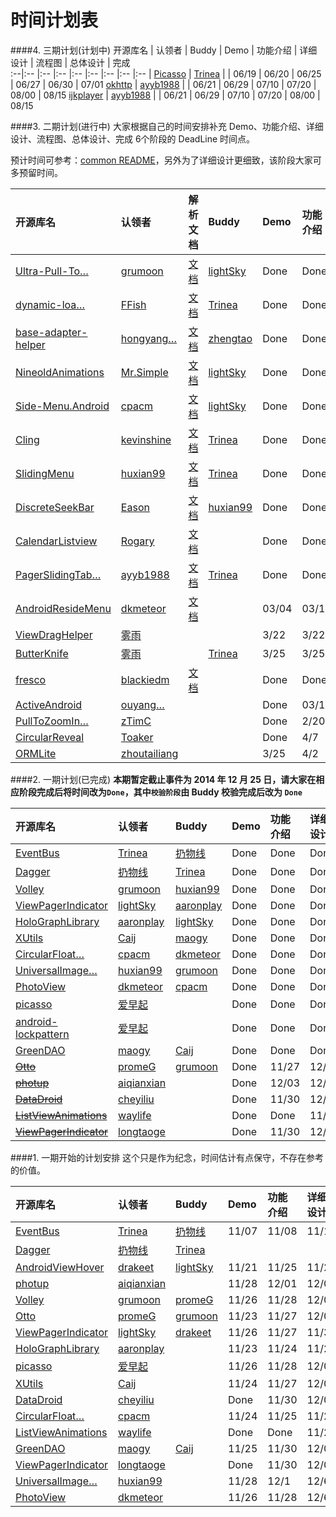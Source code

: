 时间计划表
============
####4. 三期计划(计划中)
开源库名 | 认领者 | Buddy | Demo | 功能介绍 | 详细设计 | 流程图 | 总体设计 | 完成  
:--|:-- |:--  |:--  |:--  |:--  |:--  |:--  |:--  |
[Picasso](https://github.com/square/picasso) | [Trinea](https://github.com/Trinea) | | 06/19 | 06/20 | 06/25 | 06/27 | 06/30 | 07/01 
[okhttp](https://github.com/square/okhttp) | [ayyb1988](https://github.com/ayyb1988) | | 06/21 | 06/29 | 07/10 | 07/20 | 08/00 | 08/15 
[ijkplayer](https://github.com/Bilibili/ijkplayer) | [ayyb1988](https://github.com/ayyb1988) | | 06/21 | 06/29 | 07/10 | 07/20 | 08/00 | 08/15 

####3. 二期计划(进行中)
大家根据自己的时间安排补充 Demo、功能介绍、详细设计、流程图、总体设计、完成 6个阶段的 DeadLine 时间点。  

预计时间可参考：[common README](./common/README.md)，另外为了详细设计更细致，该阶段大家可多预留时间。  

开源库名 | 认领者 | 解析文档 | Buddy | Demo | 功能介绍 | 详细设计 | 流程图 | 总体设计 | 完成  
:--|:-- |:--  |:--  |:--  |:--  |:--  |:--  |:--  |:--  |
[Ultra-Pull-To…](https://github.com/liaohuqiu/android-Ultra-Pull-To-Refresh "Ultra-Pull-To-Refresh") | [grumoon](https://github.com/grumoon) | [文档](../view/other/android-ultra-pull-to-refresh) | [lightSky](https://github.com/lightSky) | Done | Done | Done | Done  | Done  | Done    
[dynamic-loa…](https://github.com/singwhatiwanna/dynamic-load-apk "dynamic-load-apk") | [FFish](https://github.com/FFish) |[文档](../tool-lib/plugin/dynamic-load-apk) | [Trinea](https://github.com/Trinea) | Done | Done | Done | Done | Done | Done
[base-adapter-helper](https://github.com/JoanZapata/base-adapter-helper) | [hongyang…](https://github.com/hongyangAndroid "hongyangAndroid")| [文档](../tool-lib/other/base-adapter-helper) | [zhengtao](https://github.com/zhengtao620) | Done | Done | Done | Done | Done | Done
[NineoldAnimations](https://github.com/JakeWharton/NineOldAndroids)| [Mr.Simple](https://github.com/bboyfeiyu) |[文档](../tool-lib/compatibility/nineoldanimations) | [lightSky](https://github.com/lightSky) | Done |Done |Done | Done|Done|Done
[Side-Menu.Android](https://github.com/Yalantis/Side-Menu.Android)|[cpacm](https://github.com/cpacm) |[文档](../view/menu/side-menu.android) |[lightSky](https://github.com/lightSky) | Done |Done |Done|Done|Pass|03/18  
[Cling](https://github.com/kevinshine/cling) | [kevinshine](https://github.com/kevinshine) | [文档](../tool-lib/network/cling) | [Trinea](https://github.com/Trinea) | Done | Done | Done | Done | Done | Done  
[SlidingMenu](https://github.com/jfeinstein10/SlidingMenu) | [huxian99](https://github.com/huxian99) | [文档](../view/menu/sliding-menu) | [Trinea](https://github.com/Trinea) | Done | Done | Done | Done | Done | Done |    
[DiscreteSeekBar](https://github.com/AnderWeb/discreteSeekBar) | [Eason](https://github.com/wangeason) | [文档](../view/progress-bar/discrete-seek-bar) | [huxian99](https://github.com/huxian99) | Done | Done | Done | Done | Done | Done |    
[CalendarListview](https://github.com/traex/CalendarListview) | [Rogary](https://github.com/Rogary) | [文档](../view/list-view/calendar-list-view) | | Done | Done | Done | Done | Done | Done  
[PagerSlidingTab…](https://github.com/astuetz/PagerSlidingTabStrip "PagerSlidingTabStrip") | [ayyb1988](https://github.com/ayyb1988) | [文档](../view/other/pager-sliding-tab-strip) | [Trinea](https://github.com/Trinea) |Done |Done  |Done  |Done  |Done  |Done 
[AndroidResideMenu](https://github.com/SpecialCyCi/AndroidResideMenu) | [dkmeteor](https://github.com/dkmeteor) | [文档](../view/menu/reside-menu) | | 03/04 | 03/10 | 03/16 | 03/22 | 03/28 | 03/31 | 
[ViewDragHelper](android/support/v4/widget/ViewDragHelper.java) | [雾雨](https://github.com/nyanpassu) | |  | 3/22 | 3/22 | 3/22 | 3/22 | 3/22 | 3/22
[ButterKnife](https://github.com/JakeWharton/ButterKnife/) | [雾雨](https://github.com/nyanpassu) | | [Trinea](https://github.com/Trinea) | 3/25 | 3/25 | 3/25 | 3/25 | 3/25 | 3/25
[fresco](https://github.com/facebook/fresco/) | [blackiedm](https://github.com/blackiedm) | [文档](../tool-lib/image-cache/fresco) | | Done | Done | 4/30 | 5/14 | 5/28 | 6/10
[ActiveAndroid](https://github.com/pardom/ActiveAndroid) | [ouyang…](https://github.com/ouyangxiangshao "ouyangxiangshao") | | | Done | 03/11 | 03/18 | 03/25 | 04/02 | 04/09
[PullToZoomIn…](https://github.com/matrixxun/PullToZoomInListView "PullToZoomInListView") | [zTimC](https://github.com/Yom9c) | | | Done | 2/20 | 03/01 | 03/8 | 03/15 |3/19|
[CircularReveal](https://github.com/ozodrukh/CircularReveal) | [Toaker](https://github.com/Toaker) | | | Done | 4/7 | 4/15 | 4/25 | 5/5 | 5/10 |     
[ORMLite](https://github.com/j256/ormlite-android) | [zhoutailiang](https://github.com/zhoutailiang) | |  | 3/25 | 4/2 | 4/23 | 5/7 | 5/21 | 6/1 |

####2. 一期计划(已完成)
**本期暂定截止事件为 2014 年 12 月 25 日，请大家在相应阶段完成后将时间改为`Done`，其中`校验阶段`由 Buddy 校验完成后改为 `Done`**  

开源库名 | 认领者 | Buddy | Demo | 功能介绍 | 详细设计 | 流程图 | 总体设计 | 完成 | 校验  
:--|:-- |:--  |:--  |:--  |:--  |:--  |:--  |:--  |:--  |
[EventBus](https://github.com/greenrobot/EventBus) | [Trinea](https://github.com/Trinea) | [扔物线](https://github.com/rengwuxian) | Done | Done | Done | Done | Done | Done |  
[Dagger](https://github.com/square/dagger) | [扔物线](https://github.com/rengwuxian) | [Trinea](https://github.com/Trinea) | Done | Done | Done | Done | Done | Done |   
[Volley](https://android.googlesource.com/platform/frameworks/volley) | [grumoon](https://github.com/grumoon) | [huxian99](https://github.com/huxian99) |Done |Done | Done | Done |Done | Done |  
[ViewPagerIndicator](https://github.com/JakeWharton/Android-ViewPagerIndicator) | [lightSky](https://github.com/lightSky) | [aaronplay](https://github.com/AaronPlay)  | Done | Done | Done | Done | Done | Done |  Done
[HoloGraphLibrary](https://github.com/Androguide/HoloGraphLibrary) | [aaronplay](https://github.com/AaronPlay) |[lightSky](https://github.com/lightSky)  | Done | Done | Done | Done | Done | Done |  
[XUtils](https://github.com/wyouflf/xUtils) | [Caij](https://github.com/Caij) | [maogy](https://github.com/maogy) | Done| Done | Done | Done | Done | 12/17 |  
[CircularFloat…](https://github.com/oguzbilgener/CircularFloatingActionMenu "CircularFloatingActionMenu") | [cpacm](https://github.com/cpacm) | [dkmeteor](https://github.com/dkmeteor) | Done | Done | Done | Done | Done | Done |  
[UniversalImage…](https://github.com/nostra13/Android-Universal-Image-Loader "Android-Universal-Image-Loader") | [huxian99](https://github.com/huxian99) | [grumoon](https://github.com/grumoon) | Done | Done | Done | Done | Done | Done |   
[PhotoView](https://github.com/chrisbanes/PhotoView/) | [dkmeteor](https://github.com/dkmeteor) | [cpacm](https://github.com/cpacm) | Done | Done | Done | Done | Done | 12/12 |   
[picasso](https://github.com/square/picasso) | [爱早起](https://github.com/liang7) | | Done | Done | Done | delay | delay | delay |  
[android-lockpattern](https://code.google.com/p/android-lockpattern/) | [爱早起](https://github.com/liang7) | | Done | Done | Done | Done | Done | Done |  
[GreenDAO](https://github.com/greenrobot/greenDAO) | [maogy](https://github.com/maogy) |[Caij](https://github.com/Caij) | Done | Done | Done | Done | 12/20 | 12/20 |  
~~[Otto](https://github.com/square/otto)~~ | [promeG](https://github.com/promeG) |[grumoon](https://github.com/grumoon) | Done | 11/27 | 12/03 | 12/10 | 12/17 | 12/20 |  
~~[photup](https://github.com/chrisbanes/photup)~~ | [aiqianxian](https://github.com/aiqianxian) | | Done | 12/03 | 12/07 | 12/08 | 12/12 | 12/15 |  
~~[DataDroid](https://github.com/foxykeep/DataDroid)~~ | [cheyiliu](https://github.com/cheyiliu) | | Done | 11/30 | 12/05 | 12/10 | 12/15 | 12/20 |  
~~[ListViewAnimations](https://github.com/nhaarman/ListViewAnimations)~~ | [waylife](https://github.com/waylife) | | Done | Done | 11/23 | 11/30 | 12/7 | 12/14 |  
~~[ViewPagerIndicator](https://github.com/JakeWharton/Android-ViewPagerIndicator)~~ | [longtaoge](https://github.com/longtaoge) | | Done | 11/30 | 12/05 | 12/10 | 12/15 | 12/20 |  
 


####1. 一期开始的计划安排
这个只是作为纪念，时间估计有点保守，不存在参考的价值。  

开源库名 | 认领者 | Buddy | Demo | 功能介绍 | 详细设计 | 流程图 | 总体设计 | 完成  
:--|:-- |:--  |:--  |:--  |:--  |:--  |:--  |:--  |
[EventBus](https://github.com/greenrobot/EventBus) | [Trinea](https://github.com/Trinea) | [扔物线](https://github.com/rengwuxian) | 11/07 | 11/08 | 11/10 | 11/15 | 11/18 | 11/20 
[Dagger](https://github.com/square/dagger) | [扔物线](https://github.com/rengwuxian) | [Trinea](https://github.com/Trinea) | | | | | |  
[AndroidViewHover](https://github.com/daimajia/AndroidViewHover) | [drakeet](https://github.com/drakeet) | [lightSky](https://github.com/lightSky) | 11/21 | 11/25 | 11/29 | 12/2 | 12/6 | 12/9
[photup](https://github.com/chrisbanes/photup) | [aiqianxian](https://github.com/aiqianxian) | | 11/28 | 12/01 | 12/05 | 12/08 | 12/12 | 12/15
[Volley](https://android.googlesource.com/platform/frameworks/volley) | [grumoon](https://github.com/grumoon) | [promeG](https://github.com/promeG) |11/26 |11/28 | 12/03| 12/05|12/08 | 12/11
[Otto](https://github.com/square/otto) | [promeG](https://github.com/promeG) | [grumoon](https://github.com/grumoon) | 11/23 | 11/27 | 12/03 | 12/10 | 12/17 | 12/20   
[ViewPagerIndicator](https://github.com/JakeWharton/Android-ViewPagerIndicator) | [lightSky](https://github.com/lightSky) | [drakeet](https://github.com/drakeet)  |11/26 |11/27 | 11/30| 12/02|12/05 | 12/08
[HoloGraphLibrary](https://github.com/Androguide/HoloGraphLibrary) | [aaronplay](https://github.com/AaronPlay) | | 11/23 | 11/24 | 11/26 | 11/28 | 11/30 | 12/02
[picasso](https://github.com/square/picasso) | [爱早起](https://github.com/liang7) | | 11/26 | 11/28 | 12/02 | 12/07 | 12/13 | 12/14
[XUtils](https://github.com/wyouflf/xUtils) | [Caij](https://github.com/Caij) | | 11/24 | 11/27 | 12/07 | 12/11 | 12/16 | 12/17
[DataDroid](https://github.com/foxykeep/DataDroid) | [cheyiliu](https://github.com/cheyiliu) | | Done | 11/30 | 12/05 | 12/10 | 12/15 | 12/20
[CircularFloat…](https://github.com/oguzbilgener/CircularFloatingActionMenu "CircularFloatingActionMenu")| [cpacm](https://github.com/cpacm) | | 11/24 | 11/25 | 11/27 | 11/29 | 12/01 | 12/03
[ListViewAnimations](https://github.com/nhaarman/ListViewAnimations) | [waylife](https://github.com/waylife) | | Done | Done | 11/23 | 11/30 | 12/7 | 12/14
[GreenDAO](https://github.com/greenrobot/greenDAO) | [maogy](https://github.com/maogy) |[Caij](https://github.com/Caij) | 11/25 | 11/30 | 12/05 | 12/10 | 12/15 | 12/20
[ViewPagerIndicator](https://github.com/JakeWharton/Android-ViewPagerIndicator) | [longtaoge](https://github.com/longtaoge) | | Done | 11/30 | 12/05 | 12/10 | 12/15 | 12/20
[UniversalImage…](https://github.com/nostra13/Android-Universal-Image-Loader "Android-Universal-Image-Loader") | [huxian99](https://github.com/huxian99) | | 11/28 | 12/1 | 12/6 | 12/8 | 12/10 | 12/12  
[PhotoView](https://github.com/chrisbanes/PhotoView/) | [dkmeteor](https://github.com/dkmeteor) | | 11/26 | 11/28 | 12/6 | 12/8 | 12/10 | 12/12
